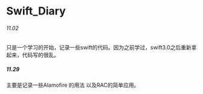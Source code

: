 # Swift_Diary

###### 11.02
只是一个学习的开始，记录一些swift的代码。因为之前学过，swift3.0之后重新拿起来，代码写的很乱。

##### 11.29
主要是记录一些Alamofire 的用法 以及RAC的简单应用。
